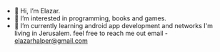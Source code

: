 - 👋 Hi, I’m Elazar.
- 👀 I’m interested in programming, books and games.
- 🌱 I’m currently learning android app development and networks
  I'm living in Jerusalem.
 feel free to reach me out email - elazarhalper@gmail.com

<!---
Elazar-Halperin/Elazar-Halperin is a ✨ special ✨ repository because its `README.md` (this file) appears on your GitHub profile.
You can click the Preview link to take a look at your changes.
--->
